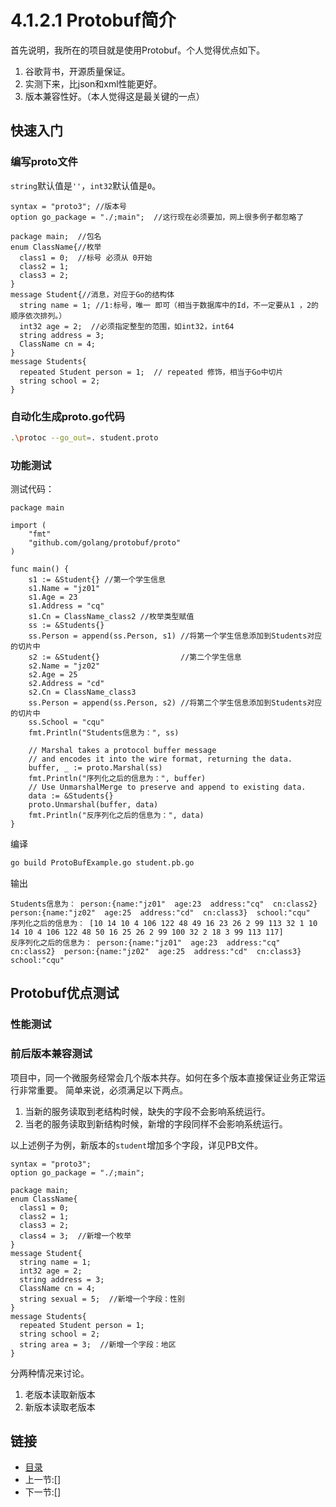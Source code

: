 # 4.1.2.1 Protobuf简介

首先说明，我所在的项目就是使用Protobuf。个人觉得优点如下。

1. 谷歌背书，开源质量保证。
2. 实测下来，比json和xml性能更好。
3. 版本兼容性好。（本人觉得这是最关键的一点）

## 快速入门

### 编写proto文件

`string`默认值是`''`，`int32`默认值是`0`。

```code
syntax = "proto3"; //版本号
option go_package = "./;main";  //这行现在必须要加，网上很多例子都忽略了

package main;  //包名
enum ClassName{//枚举
  class1 = 0;  //标号 必须从 0开始
  class2 = 1;
  class3 = 2;
}
message Student{//消息，对应于Go的结构体
  string name = 1; //1:标号，唯一 即可（相当于数据库中的Id，不一定要从1 ，2的顺序依次排列。）
  int32 age = 2;  //必须指定整型的范围，如int32，int64
  string address = 3;
  ClassName cn = 4;
}
message Students{
  repeated Student person = 1;  // repeated 修饰，相当于Go中切片
  string school = 2;
}

```

### 自动化生成proto.go代码

```bash
.\protoc --go_out=. student.proto
```

### 功能测试

测试代码：

```code
package main

import (
    "fmt"
    "github.com/golang/protobuf/proto"
)

func main() {
    s1 := &Student{} //第一个学生信息
    s1.Name = "jz01"
    s1.Age = 23
    s1.Address = "cq"
    s1.Cn = ClassName_class2 //枚举类型赋值
    ss := &Students{}
    ss.Person = append(ss.Person, s1) //将第一个学生信息添加到Students对应的切片中
    s2 := &Student{}                  //第二个学生信息
    s2.Name = "jz02"
    s2.Age = 25
    s2.Address = "cd"
    s2.Cn = ClassName_class3
    ss.Person = append(ss.Person, s2) //将第二个学生信息添加到Students对应的切片中
    ss.School = "cqu"
    fmt.Println("Students信息为：", ss)

    // Marshal takes a protocol buffer message
    // and encodes it into the wire format, returning the data.
    buffer, _ := proto.Marshal(ss)
    fmt.Println("序列化之后的信息为：", buffer)
    // Use UnmarshalMerge to preserve and append to existing data.
    data := &Students{}
    proto.Unmarshal(buffer, data)
    fmt.Println("反序列化之后的信息为：", data)
}

```

编译

```bash
go build ProtoBufExample.go student.pb.go
```

输出

```text
Students信息为： person:{name:"jz01"  age:23  address:"cq"  cn:class2}  person:{name:"jz02"  age:25  address:"cd"  cn:class3}  school:"cqu"
序列化之后的信息为： [10 14 10 4 106 122 48 49 16 23 26 2 99 113 32 1 10 14 10 4 106 122 48 50 16 25 26 2 99 100 32 2 18 3 99 113 117]
反序列化之后的信息为： person:{name:"jz01"  age:23  address:"cq"  cn:class2}  person:{name:"jz02"  age:25  address:"cd"  cn:class3}  school:"cqu"
```

## Protobuf优点测试

### 性能测试

### 前后版本兼容测试

项目中，同一个微服务经常会几个版本共存。如何在多个版本直接保证业务正常运行非常重要。
简单来说，必须满足以下两点。

1. 当新的服务读取到老结构时候，缺失的字段不会影响系统运行。
2. 当老的服务读取到新结构时候，新增的字段同样不会影响系统运行。

以上述例子为例，新版本的`student`增加多个字段，详见PB文件。

```code
syntax = "proto3";
option go_package = "./;main";

package main;
enum ClassName{
  class1 = 0;
  class2 = 1;
  class3 = 2;
  class4 = 3;  //新增一个枚举
}
message Student{
  string name = 1;
  int32 age = 2;
  string address = 3;
  ClassName cn = 4;
  string sexual = 5;  //新增一个字段：性别
}
message Students{
  repeated Student person = 1;
  string school = 2;
  string area = 3;  //新增一个字段：地区
}
```

分两种情况来讨论。

1. 老版本读取新版本
2. 新版本读取老版本

## 链接

- [目录](directory.md)
- 上一节:[]
- 下一节:[]
